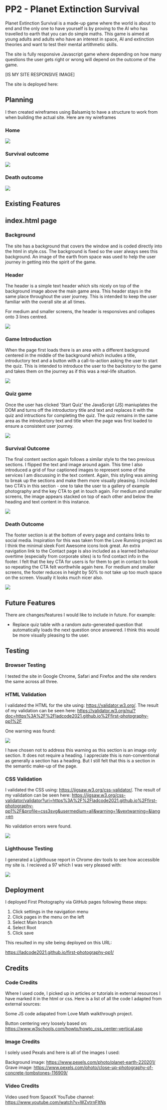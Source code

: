 # PP2 - Planet Extinction Survival
Planet Extinction Survival is a made-up game where the world is about to end and the only one to have yourself is by proving to the AI who has travelled to earth that you can do simple maths. This game is aimed at young adults and adults who have an interest in space, AI and extinction theories and want to test their mental artithmetic skills.

The site is fully responsive Javascript game where depending on how many questions the user gets right or wrong will depend on the outcome of the game.

[IS MY SITE RESPONSIVE IMAGE]

The site is deployed here:

## Planning

I then created wireframes using Balsamiq to have a structure to work from when building the actual site. Here are my wireframes

### Home

![](assets/images/balsamiq-screenshot-home.png)

### Survival outcome

![](assets/images/balsamiq-screenshot-survival.png)

### Death outcome

![](assets/images/balsamiq-screenshot-death.png)


## Existing Features

## index.html page

### Background

The site has a background that covers the window and is coded directly into the html in style.css. The background is fixed so the user always sees this background. An image of the earth from space was used to help the user journey in getting into the spirit of the game.

### Header

The header is a simple text header which sits nicely on top of the background image above the main game area. This header stays in the same place throughout the user journey. This is intended to keep the user familiar with the overall site at all times.

For medium and smaller screens, the header is responsives and collapes onto 3 lines centred.

![](assets/images/header-screenshot.png)


### Game Introduction

When the page first loads there is an area with a different background centered in the middle of the background which includes a title, introductory text and a button with a call-to-action asking the user to start the quiz. This is intended to introduce the user to the backstory to the game and takes them on the journey as if this was a real-life situation.

![](assets/images/game-area-screenshot.png)

### Quiz game

Once the user has clicked 'Start Quiz' the JavaScript (JS) maniuplates the DOM and turns off the introductory title and text and replaces it with the quiz and intructions for completing the quiz. The quiz remains in the same area as the introductory text and title when the page was first loaded to ensure a consistent user journey.

![](assets/images/about-me-screenshot-image.png)

### Survival Outcome

The final content section again follows a similar style to the two previous sections. I flipped the text and image around again. This time I also introduced a grid of four captioned images to represent some of the services I am discussing in the text content. Again, this styling was aiming to break up the sections and make them more visually pleasing. I included two CTA's in this section - one to take the user to a gallery of example photography and the key CTA to get in touch again. For medium and smaller screens, the image appears stacked on top of each other and below the heading and text content in this instance.

![](assets/images/our-services-screenshot-image.png)

### Death Outcome

The footer section is at the bottom of every page and contains links to social media. Inspiration for this was taken from the Love Running project as I think the minimal sleek Font Awesome icons look great. An extra navigation link to the Contact page is also included as a learned behaviour overtime (especially from corporate sites) is to find contact info in the footer. I felt that the key CTA for users is for them to get in contact to book so repeating the CTA felt worthwhile again here. For medium and smaller screens, the footer reduces in height by 50% to not take up too much space on the screen. Visually it looks much nicer also.

![](assets/images/footer-screenshot-image.png)

## Future Features

There are changes/features I would like to include in future. For example:

* Replace quiz table with a random auto-generated question that automatically loads the next question once answered. I think this would be more visually pleasing to the user.


## Testing

### Browser Testing

I tested the site in Google Chrome, Safari and Firefox and the site renders the same across all three.

### HTML Validation

I validated the HTML for the site using: https://validator.w3.org/. The result of my validation can be seen here: https://validator.w3.org/nu/?doc=https%3A%2F%2Fladcode2021.github.io%2Ffirst-photography-pp1%2F

One warning was found:
 
![](assets/images/css-section-warning-image.png)

I have chosen not to address this warning as this section is an image only section. It does not require a heading. I appreciate this is non-conventional as generally a section has a heading. But I still felt that this is a section in the semantic make-up of the page.

### CSS Validation

I validated the CSS using: https://jigsaw.w3.org/css-validator/. The result of my validation can be seen here: https://jigsaw.w3.org/css-validator/validator?uri=https%3A%2F%2Fladcode2021.github.io%2Ffirst-photography-pp1%2F&profile=css3svg&usermedium=all&warning=1&vextwarning=&lang=en

No validation errors were found.

![](assets/images/css-validation-image.png)

### Lighthouse Testing

I generated a Lighthouse report in Chrome dev tools to see how accessible my site is. I recieved a 97 which I was very pleased with:

![](assets/images/lighthouse-accessibility-image.png)

## Deployment

I deployed First Photography via GitHub pages following these steps:

1. Click settings in the navigation menu
2. Click pages in the menu on the left
3. Select Main branch
4. Select Root
5. Click save

This resulted in my site being deployed on this URL:

https://ladcode2021.github.io/first-photography-pp1/


## Credits

### Code Credits

Where I used code, I picked up in articles or tutorials in external resources I have marked it in the html or css. Here is a list of all the code I adapted from external sources:

Some JS code adapated from Love Math walkthrough project.

Button centering very loosely based on: https://www.w3schools.com/howto/howto_css_center-vertical.asp



### Image Credits

I solely used Pexals and here is all of the images I used:

Background image: https://www.pexels.com/photo/planet-earth-220201/
Grave image: https://www.pexels.com/photo/close-up-photography-of-concrete-tombstones-116909/

### Video Credits

Video used from SpaceX YouTube channel: https://www.youtube.com/watch?v=WZvtrnFItNs


